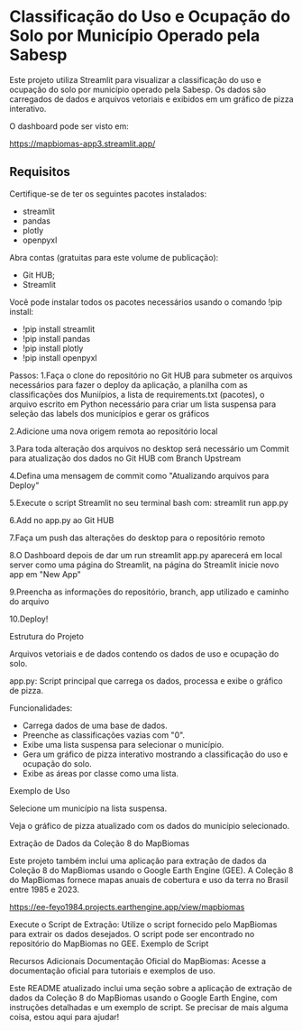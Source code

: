# Classificação do Uso e Ocupação do Solo por Município Operado pela Sabesp

Este projeto utiliza Streamlit para visualizar a classificação do uso e ocupação do solo por município operado pela Sabesp. Os dados são carregados de dados e arquivos vetoriais e exibidos em um gráfico de pizza interativo.

O dashboard pode ser visto em:

https://mapbiomas-app3.streamlit.app/

## Requisitos

Certifique-se de ter os seguintes pacotes instalados:

- streamlit
- pandas
- plotly
- openpyxl

Abra contas (gratuitas para este volume de publicação):
- Git HUB;
- Streamlit

Você pode instalar todos os pacotes necessários usando o comando !pip install:

- !pip install streamlit
- !pip install pandas
- !pip install plotly
- !pip install openpyxl

Passos:
1.Faça o clone do repositório no Git HUB para submeter os arquivos necessários para fazer o deploy da aplicação, a planilha com as classificações dos Muniípios, a lista de requirements.txt (pacotes), o arquivo escrito em Python necessário para criar um lista suspensa para seleção das labels dos municípios e gerar os gráficos 

2.Adicione uma nova origem remota ao repositório local

3.Para toda alteração dos arquivos no desktop será necessário um Commit para atualização dos dados no Git HUB com Branch Upstream

4.Defina uma mensagem de commit como "Atualizando arquivos para Deploy" 

5.Execute o script Streamlit no seu terminal bash com: streamlit run app.py

6.Add no app.py ao Git HUB

7.Faça um push das alterações do desktop para o repositório remoto

8.O Dashboard depois de dar um run streamlit app.py aparecerá em local server como uma página do Streamlit, na página do Streamlit inicie novo app em "New App"

9.Preencha as informações do repositório, branch, app utilizado e caminho do arquivo

10.Deploy!


Estrutura do Projeto

Arquivos vetoriais e de dados contendo os dados de uso e ocupação do solo.

app.py: Script principal que carrega os dados, processa e exibe o gráfico de pizza.

Funcionalidades:

- Carrega dados de uma base de dados.
- Preenche as classificações vazias com "0".
- Exibe uma lista suspensa para selecionar o município.
- Gera um gráfico de pizza interativo mostrando a classificação do uso e ocupação do solo.
- Exibe as áreas por classe como uma lista.

Exemplo de Uso

Selecione um município na lista suspensa.

Veja o gráfico de pizza atualizado com os dados do município selecionado.


Extração de Dados da Coleção 8 do MapBiomas

Este projeto também inclui uma aplicação para extração de dados da Coleção 8 do MapBiomas usando o Google Earth Engine (GEE). A Coleção 8 do MapBiomas fornece mapas anuais de cobertura e uso da terra no Brasil entre 1985 e 2023.

https://ee-feyo1984.projects.earthengine.app/view/mapbiomas

Execute o Script de Extração: Utilize o script fornecido pelo MapBiomas para extrair os dados desejados. O script pode ser encontrado no repositório do MapBiomas no GEE.
Exemplo de Script

Recursos Adicionais
Documentação Oficial do MapBiomas: Acesse a documentação oficial para tutoriais e exemplos de uso.


Este README atualizado inclui uma seção sobre a aplicação de extração de dados da Coleção 8 do MapBiomas usando o Google Earth Engine, com instruções detalhadas e um exemplo de script. Se precisar de mais alguma coisa, estou aqui para ajudar!
